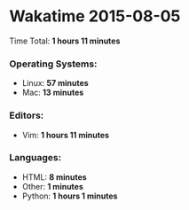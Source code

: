 # Wakatime 2015-08-05

Time Total: **1 hours 11 minutes**

### Operating Systems:
- Linux: **57 minutes** 
- Mac: **13 minutes** 

### Editors:
- Vim: **1 hours 11 minutes** 

### Languages:
- HTML: **8 minutes** 
- Other: **1 minutes** 
- Python: **1 hours 1 minutes** 

